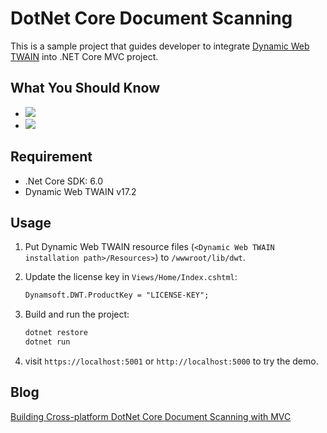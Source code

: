 # DotNet Core Document Scanning
This is a sample project that guides developer to integrate [Dynamic Web TWAIN](https://www.dynamsoft.com/web-twain/overview/) into .NET Core MVC project. 

## What You Should Know
- [![](https://img.shields.io/badge/Download-Offline%20SDK-orange)](https://www.dynamsoft.com/web-twain/downloads)
- [![](https://img.shields.io/badge/Get-30--day%20FREE%20Trial%20License-blue)](https://www.dynamsoft.com/customer/license/trialLicense/?product=dwt)
 

## Requirement

- .Net Core SDK: 6.0
- Dynamic Web TWAIN v17.2

## Usage
1. Put Dynamic Web TWAIN resource files (`<Dynamic Web TWAIN installation path>/Resources>`) to `/wwwroot/lib/dwt`.

2. Update the license key in `Views/Home/Index.cshtml`:

    ```html
    Dynamsoft.DWT.ProductKey = "LICENSE-KEY";
    ```
3. Build and run the project:

    ```bash
    dotnet restore
    dotnet run
    ```

4. visit `https://localhost:5001` or `http://localhost:5000` to try the demo.

## Blog
[Building Cross-platform DotNet Core Document Scanning with MVC](https://www.dynamsoft.com/codepool/asp-dotnet-core-document-scanning.html)
